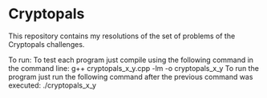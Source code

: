 # Cryptopals
This repository contains my resolutions of the set of problems of the Cryptopals challenges.

To run:
To test each program just compile using the following command in the command line:
g++ cryptopals_x_y.cpp -lm -o cryptopals_x_y
To run the program just run the following command after the previous command was executed:
./cryptopals_x_y 
